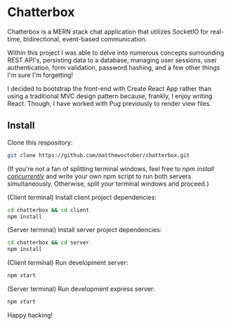 # Chatterbox

Chatterbox is a MERN stack chat application that utilizes SocketIO for real-time, bidirectional, event-based communication.

Within this project I was able to delve into numerous concepts surrounding REST API's, persisting data to a database, managing user sessions, user authentication, form validation, password hashing, and a few other things I'm sure I'm forgetting!

I decided to bootstrap the front-end with Create React App rather than using a traditional MVC design pattern because, frankly, I enjoy writing React. Though, I have worked with Pug previously to render view files.

## Install

Clone this respository:

```bash
git clone https://github.com/matthewoctober/chatterbox.git
```

(If you're not a fan of splitting terminal windows, feel free to _npm install <a href="https://www.npmjs.com/package/concurrently" target="_blank">concurrently</a>_ and write your own npm script to run both servers simultaneously. Otherwise, split your terminal windows and proceed.)

(Client terminal) Install client project dependencies:

```bash
cd chatterbox && cd client
npm install
```

(Server terminal) Install server project dependencies:

```bash
cd chatterbox && cd server
npm install
```

(Client terminal) Run development server:

```bash
npm start
```

(Server terminal) Run development express server:

```bash
npm start
```

Happy hacking!
